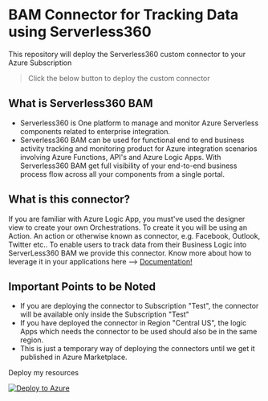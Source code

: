 # BAM Connector for Tracking Data using Serverless360

This repository will deploy the Serverless360 custom connector to your Azure Subscription

> Click the below button to deploy the custom connector

## What is Serverless360 BAM

- Serverless360 is One platform to manage and monitor Azure Serverless components related to enterprise integration. 
- Serverless360 BAM can be used for functional end to end business activity tracking and monitoring product for Azure integration scenarios involving Azure Functions, API's and Azure Logic Apps. With Serverless360 BAM get full visibility of your end-to-end business
process flow across all your components from a single portal.


## What is this connector?

If you are familiar with Azure Logic App, you must've used the designer view to create your own Orchestrations. To create it you will be using an Action. An action or otherwise known as connector, e.g. Facebook, Outlook, Twitter etc.. To enable users to track data from their Business Logic into ServerLess360 BAM we provide this connector. Know more about how to leverage it in your applications here --> [Documentation!](https://docs.serverless360.com)

## Important Points to be Noted

- If you are deploying the connector to Subscription "Test", the connector will be available only inside the Subscription "Test"
- If you have deployed the connector in Region "Central US", the logic Apps which needs the connector to be used should also be in the same region.
- This is just a temporary way of deploying the connectors until we get it published in Azure Marketplace.

Deploy my resources

<!-- [![Deploy to Azure](http://azuredeploy.net/deploybutton.png)](https://azuredeploy.net/) -->

[![Deploy to Azure](http://azuredeploy.net/deploybutton.png)](https://portal.azure.com/#create/Microsoft.Template/uri/https://raw.githubusercontent.com/Serverless360/Azure-Logic-Apps-BAM-Custom-Connector-for-Serverless360/master/azuredeploy.json)